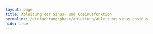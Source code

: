 ```yaml
---
layout: page
title: Ableitung der Sinus- und Cosinusfunktion
permalink: /einfuehrungsphase/ableitung/ableitung_sinus_cosinus
hide: true
---
```

